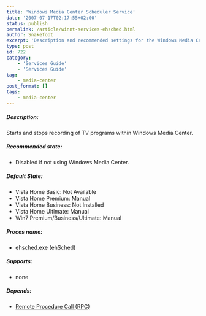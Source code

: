 ```yaml
---
title: 'Windows Media Center Scheduler Service'
date: '2007-07-17T02:17:55+02:00'
status: publish
permalink: /article/winnt-services-ehsched.html
author: Snakefoot
excerpt: 'Description and recommended settings for the Windows Media Center Scheduler Service.'
type: post
id: 722
category:
    - 'Services Guide'
    - 'Services Guide'
tag:
    - media-center
post_format: []
tags:
    - media-center
---
```

##### Description:

 Starts and stops recording of TV programs within Windows Media Center.
 
##### Recommended state:

- Disabled if not using Windows Media Center.

##### Default State:

- Vista Home Basic: Not Available
- Vista Home Premium: Manual
- Vista Home Business: Not Installed
- Vista Home Ultimate: Manual
- Win7 Premium/Business/Ultimate: Manual

##### Proces name:

- ehsched.exe (ehSched)

##### Supports:

- none

##### Depends:

- [Remote Procedure Call (RPC)](/article/winnt-services-rpcss.html)